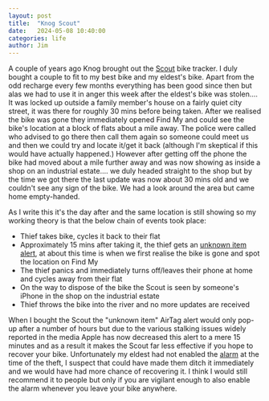 ```yaml
---
layout: post
title:  "Knog Scout"
date:   2024-05-08 10:40:00
categories: life
author: Jim
---
```

A couple of years ago Knog brought out the [Scout](https://www.knog.com/products/scout) bike tracker. I duly bought a couple to fit to my best bike and my eldest's bike. Apart from the odd recharge every few months everything has been good since then but alas we had to use it in anger this week after the eldest's bike was stolen.... It was locked up outside a family member's house on a fairly quiet city street, it was there for roughly 30 mins before being taken. After we realised the bike was gone they immediately opened Find My and could see the bike's location at a block of flats about a mile away. The police were called who advised to go there then call them again so someone could meet us and then we could try and locate it/get it back (although I'm skeptical if this would have actually happened.) However after getting off the phone the bike had moved about a mile further away and was now showing as inside a shop on an industrial estate.... we duly headed straight to the shop but by the time we got there the last update was now about 30 mins old and we couldn't see any sign of the bike. We had a look around the area but came home empty-handed.  

As I write this it's the day after and the same location is still showing so my working theory is that the below chain of events took place:  

* Thief takes bike, cycles it back to their flat  
* Approximately 15 mins after taking it, the thief gets an [unknown item alert](https://support.apple.com/en-gb/119874), at about this time is when we first realise the bike is gone and spot the location on Find My  
* The thief panics and immediately turns off/leaves their phone at home and cycles away from their flat  
* On the way to dispose of the bike the Scout is seen by someone's iPhone in the shop on the industrial estate  
* Thief throws the bike into the river and no more updates are received  

When I bought the Scout the "unknown item" AirTag alert would only pop-up after a number of hours but due to the various stalking issues widely reported in the media Apple has now decreased this alert to a mere 15 minutes and as a result it makes the Scout far less effective if you hope to recover your bike. Unfortunately my eldest had not enabled the [alarm](https://youtu.be/s6wIHnOhaPg?feature=shared&t=604) at the time of the theft, I suspect that could have made them ditch it immediately and we would have had more chance of recovering it. I think I would still recommend it to people but only if you are vigilant enough to also enable the alarm whenever you leave your bike anywhere.  